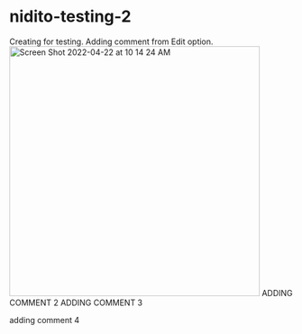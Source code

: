 # nidito-testing-2
Creating for testing.
Adding comment from Edit option.<img width="444" alt="Screen Shot 2022-04-22 at 10 14 24 AM" src="https://user-images.githubusercontent.com/78763727/164762767-3834284b-8cdf-4fc9-b290-808af9a931d1.png">
ADDING COMMENT 2
ADDING COMMENT 3


adding comment 4
